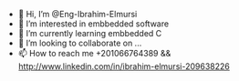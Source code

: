 - 👋 Hi, I’m @Eng-Ibrahim-Elmursi
- 👀 I’m interested in embbedded software 
- 🌱 I’m currently learning embbedded C
- 💞️ I’m looking to collaborate on ...
- 📫 How to reach me +201066764389 && http://www.linkedin.com/in/ibrahim-elmursi-209638226

<!---
Eng-Ibrahim-Elmursi/Eng-Ibrahim-Elmursi is a ✨ special ✨ repository because its `README.md` (this file) appears on your GitHub profile.
You can click the Preview link to take a look at your changes.
--->
